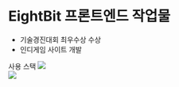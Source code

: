 # EightBit 프론트엔드 작업물
- 기술경진대회 최우수상 수상
- 인디게임 사이트 개발

<div>
  <span>사용 스택</span>
  <img src="https://img.shields.io/badge/React-20232A?style=for-the-badge&logo=react&logoColor=61DAFB" />
</div>


<img src="https://github.com/LANTOBOY/EightBitFrontend/assets/114972796/0e6914f8-bebf-450f-a9a8-fcdd82c55bd1" />

